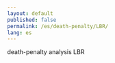 ```yaml
---
layout: default
published: false
permalink: /es/death-penalty/LBR/
lang: es
---
```


death-penalty analysis LBR

